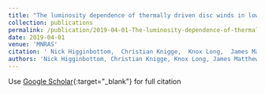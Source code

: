 ```yaml
---
title: "The luminosity dependence of thermally driven disc winds in low-mass X-ray binaries"
collection: publications
permalink: /publication/2019-04-01-The-luminosity-dependence-of-thermally-driven-disc-winds-in-low-mass-X-ray-binaries
date: 2019-04-01
venue: 'MNRAS'
citation: ' Nick Higginbottom,  Christian Knigge,  Knox Long,  James Matthews,  Edward Parkinson, &quot;The luminosity dependence of thermally driven disc winds in low-mass X-ray binaries.&quot; MNRAS, 2019.'
authors: 'Nick Higginbottom, Christian Knigge, Knox Long, James Matthews, Edward Parkinson, '
---
```

Use [Google Scholar](https://scholar.google.com/scholar?q=The+luminosity+dependence+of+thermally+driven+disc+winds+in+low+mass+X+ray+binaries){:target="_blank"} for full citation